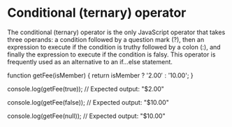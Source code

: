 # Conditional (ternary) operator

The conditional (ternary) operator is the only JavaScript operator that takes three operands: a condition followed by a question mark (?), then an expression to execute if the condition is truthy followed by a colon (:), and finally the expression to execute if the condition is falsy. This operator is frequently used as an alternative to an if...else statement.

function getFee(isMember) {
  return isMember ? '$2.00' : '$10.00';
}

console.log(getFee(true));
// Expected output: "$2.00"

console.log(getFee(false));
// Expected output: "$10.00"

console.log(getFee(null));
// Expected output: "$10.00"